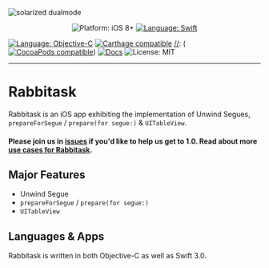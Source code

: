 
![solarized dualmode](https://cdn.rawgit.com/ericgiannini/ToDoListiOS/af05da58/Rabbitask.svg)

 [//]: <Comment> (If you're reading source code for Rabbitask's `README.md`, then a shortcut to display an image here is to copy the GitHub URL for the image to `rawgit.com`.)

<p align="center">
    <img src="https://img.shields.io/badge/platform-iOS%208%2B-blue.svg?style=flat" alt="Platform: iOS 8+" />
    <a href="https://developer.apple.com/swift"><img src="https://img.shields.io/badge/Language-Swift%203-green.svg?style=flat" alt="Language: Swift" /></a>

 <a href="https://developer.apple.com/swift"><img src="https://img.shields.io/badge/language-Objective--C-red.svg?style=flat" alt="Language: Objective-C" /></a>
    <a href="https://github.com/Carthage/Carthage"><img src="https://img.shields.io/badge/Carthage-compatible-4BC51D.svg?style=flat" alt="Carthage compatible" /></a>
 [//]: <Comment> (<a href="https://cocoapods.org/pods/Pantry"><img src="https://cocoapod-badges.herokuapp.com/v/Pantry/badge.png" alt="CocoaPods compatible" /></a>)
    <a href="http://cocoadocs.org/docsets/Pantry"><img src="https://img.shields.io/cocoapods/metrics/doc-percent/Pantry.svg" alt="Docs" /></a>
    <img src="http://img.shields.io/badge/license-MIT-lightgrey.svg?style=flat" alt="License: MIT" />
</p>



------
# Rabbitask


Rabbitask is an iOS app exhibiting the implementation of Unwind Segues, `prepareForSegue` / `prepare(for segue:)` & `UITableView`.

#### Please join us in [issues](https://github.com/ericgiannini/Rabbitask/issues) if you'd like to help us get to 1.0. Read about more [use cases for Rabbitask](https://medium.com/@unicornmobile/rabbitask-2e4c7dc82f16#.r73g7jjj3).

## Major Features 

+ Unwind Segue
+  `prepareForSegue` / `prepare(for segue:)` 
+  `UITableView`


## Languages & Apps 

Rabbitask is written in both Objective-C as well as Swift 3.0.







